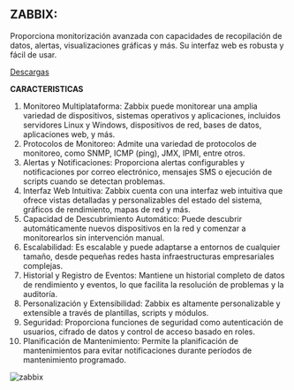 ## **ZABBIX:** ##

Proporciona monitorización avanzada con capacidades de recopilación de datos, alertas, visualizaciones gráficas y más. Su interfaz web es robusta y fácil de usar.

[Descargas](https://www.zabbix.com/download)

**CARACTERISTICAS**

1. Monitoreo Multiplataforma: Zabbix puede monitorear una amplia variedad de dispositivos, sistemas operativos y aplicaciones, incluidos servidores Linux y Windows, dispositivos de red, bases de datos, aplicaciones web, y más.
2. Protocolos de Monitoreo: Admite una variedad de protocolos de monitoreo, como SNMP, ICMP (ping), JMX, IPMI, entre otros.
3. Alertas y Notificaciones: Proporciona alertas configurables y notificaciones por correo electrónico, mensajes SMS o ejecución de scripts cuando se detectan problemas.
4. Interfaz Web Intuitiva: Zabbix cuenta con una interfaz web intuitiva que ofrece vistas detalladas y personalizables del estado del sistema, gráficos de rendimiento, mapas de red y más.
5. Capacidad de Descubrimiento Automático: Puede descubrir automáticamente nuevos dispositivos en la red y comenzar a monitorearlos sin intervención manual.
6. Escalabilidad: Es escalable y puede adaptarse a entornos de cualquier tamaño, desde pequeñas redes hasta infraestructuras empresariales complejas.
7. Historial y Registro de Eventos: Mantiene un historial completo de datos de rendimiento y eventos, lo que facilita la resolución de problemas y la auditoría.
8. Personalización y Extensibilidad: Zabbix es altamente personalizable y extensible a través de plantillas, scripts y módulos.
9. Seguridad: Proporciona funciones de seguridad como autenticación de usuarios, cifrado de datos y control de acceso basado en roles.
10. Planificación de Mantenimiento: Permite la planificación de mantenimientos para evitar notificaciones durante períodos de mantenimiento programado.


![zabbix](https://upload.wikimedia.org/wikipedia/commons/9/99/Zabbix.png)
